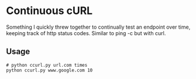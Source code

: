 # Continuous cURL

Something I quickly threw together to continually test an endpoint over time, keeping track of http status codes.  Similar to ping -c but with curl.

## Usage

```shell
# python ccurl.py url.com times
python ccurl.py www.google.com 10
```
